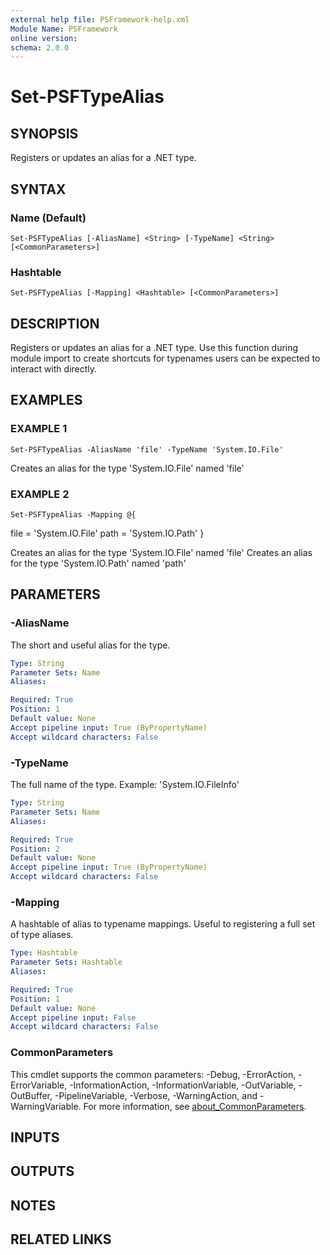 ```yaml
---
external help file: PSFramework-help.xml
Module Name: PSFramework
online version:
schema: 2.0.0
---
```


# Set-PSFTypeAlias

## SYNOPSIS
Registers or updates an alias for a .NET type.

## SYNTAX

### Name (Default)
```
Set-PSFTypeAlias [-AliasName] <String> [-TypeName] <String> [<CommonParameters>]
```

### Hashtable
```
Set-PSFTypeAlias [-Mapping] <Hashtable> [<CommonParameters>]
```

## DESCRIPTION
Registers or updates an alias for a .NET type.
Use this function during module import to create shortcuts for typenames users can be expected to interact with directly.

## EXAMPLES

### EXAMPLE 1
```
Set-PSFTypeAlias -AliasName 'file' -TypeName 'System.IO.File'
```

Creates an alias for the type 'System.IO.File' named 'file'

### EXAMPLE 2
```
Set-PSFTypeAlias -Mapping @{
```

file = 'System.IO.File'
	path = 'System.IO.Path'
}

Creates an alias for the type 'System.IO.File' named 'file'
Creates an alias for the type 'System.IO.Path' named 'path'

## PARAMETERS

### -AliasName
The short and useful alias for the type.

```yaml
Type: String
Parameter Sets: Name
Aliases:

Required: True
Position: 1
Default value: None
Accept pipeline input: True (ByPropertyName)
Accept wildcard characters: False
```

### -TypeName
The full name of the type.
Example: 'System.IO.FileInfo'

```yaml
Type: String
Parameter Sets: Name
Aliases:

Required: True
Position: 2
Default value: None
Accept pipeline input: True (ByPropertyName)
Accept wildcard characters: False
```

### -Mapping
A hashtable of alias to typename mappings.
Useful to registering a full set of type aliases.

```yaml
Type: Hashtable
Parameter Sets: Hashtable
Aliases:

Required: True
Position: 1
Default value: None
Accept pipeline input: False
Accept wildcard characters: False
```

### CommonParameters
This cmdlet supports the common parameters: -Debug, -ErrorAction, -ErrorVariable, -InformationAction, -InformationVariable, -OutVariable, -OutBuffer, -PipelineVariable, -Verbose, -WarningAction, and -WarningVariable. For more information, see [about_CommonParameters](http://go.microsoft.com/fwlink/?LinkID=113216).

## INPUTS

## OUTPUTS

## NOTES

## RELATED LINKS
